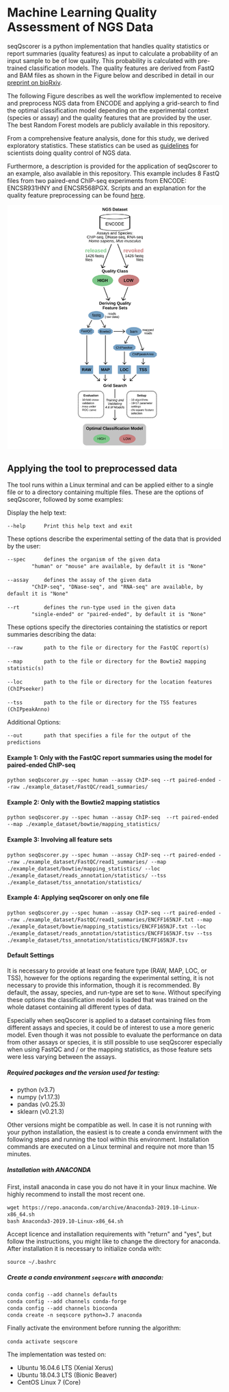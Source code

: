 # Machine Learning Quality Assessment of NGS Data

seqQscorer is a python implementation that handles quality statistics or report summaries (quality features) as input to calculate a probability of an input sample to be of low quality. This probability is calculated with pre-trained classification models. The quality features are derived from FastQ and BAM files as shown in the Figure below and described in detail in our [preprint on bioRxiv](https://www.biorxiv.org/content/10.1101/768713v2). 

The following Figure describes as well the workflow implemented to receive and preprocess NGS data from ENCODE and applying a grid-search to find the optimal classification model depending on the experimental context (species or assay) and the quality features that are provided by the user. The best Random Forest models are publicly available in this repository.

From a comprehensive feature analysis, done for this study, we derived exploratory statistics. These statistics can be used as [guidelines](statistical_guidelines/) for scientists doing quality control of NGS data. 

Furthermore, a description is provided for the application of seqQscorer to an example, also available in this repository. This example includes 8 FastQ files from two paired-end ChIP-seq experiments from ENCODE: ENCSR931HNY and ENCSR568PGX. Scripts and an explanation for the quality feature preprocessing can be found [here](example_dataset/).

<img src="figures/workflow.png" width="800">

## Applying the tool to preprocessed data

The tool runs within a Linux terminal and can be applied either to a single file or to a directory containing multiple files. These are the options of seqQscorer, followed by some examples:

Display the help text:
	
	--help		Print this help text and exit
	
These options describe the experimental setting of the data 
that is provided by the user:
	
	--spec		defines the organism of the given data
			"human" or "mouse" are available, by default it is "None"
	
	--assay		defines the assay of the given data
			"ChIP-seq", "DNase-seq", and "RNA-seq" are available, by default it is "None"
	
	--rt		defines the run-type used in the given data
			"single-ended" or "paired-ended", by default it is "None"
	
These options specify the directories containing the statistics 
or report summaries describing the data:

	--raw		path to the file or directory for the FastQC report(s)
	
	--map		path to the file or directory for the Bowtie2 mapping statistic(s)
	
	--loc		path to the file or directory for the location features (ChIPseeker)
	
	--tss		path to the file or directory for the TSS features (ChIPpeakAnno)

Additional Options:

	--out		path that specifies a file for the output of the predictions

#### Example 1: Only with the FastQC report summaries using the model for paired-ended ChIP-seq
```
python seqQscorer.py --spec human --assay ChIP-seq --rt paired-ended --raw ./example_dataset/FastQC/read1_summaries/
```

#### Example 2: Only with the Bowtie2 mapping statistics
```
python seqQscorer.py --spec human --assay ChIP-seq  --rt paired-ended --map ./example_dataset/bowtie/mapping_statistics/
```

#### Example 3: Involving all feature sets
```
python seqQscorer.py --spec human --assay ChIP-seq --rt paired-ended --raw ./example_dataset/FastQC/read1_summaries/ --map ./example_dataset/bowtie/mapping_statistics/ --loc ./example_dataset/reads_annotation/statistics/ --tss ./example_dataset/tss_annotation/statistics/
```

#### Example 4: Applying seqQscorer on only one file
```
python seqQscorer.py --spec human --assay ChIP-seq --rt paired-ended --raw ./example_dataset/FastQC/read1_summaries/ENCFF165NJF.txt --map ./example_dataset/bowtie/mapping_statistics/ENCFF165NJF.txt --loc ./example_dataset/reads_annotation/statistics/ENCFF165NJF.tsv --tss ./example_dataset/tss_annotation/statistics/ENCFF165NJF.tsv
```

#### Default Settings

It is necessary to provide at least one feature type (RAW, MAP, LOC, or TSS), however for the options regarding the experimental setting, it is not necessary to provide this information, though it is recommended. By default, the assay, species, and run-type are set to `None`. Without specifying these options the classification model is loaded that was trained on the whole dataset containing all different types of data. 

Especially when seqQscorer is applied to a dataset containing files from different assays and species, it could be of interest to use a more generic model. Even though it was not possible to evaluate the performance on data from other assays or species, it is still possible to use seqQscorer especially when using FastQC and / or the mapping statistics, as those feature sets were less varying between the assays.

##### Required packages and the version used for testing:

- python (v3.7)
- numpy (v1.17.3)
- pandas (v0.25.3)
- sklearn (v0.21.3)

Other versions might be compatible as well. In case it is not running with your python installation, the easiest is to create a conda envirnment with the following steps and running the tool within this environment. Installation commands are executed on a Linux terminal and require not more than 15 minutes.

##### Installation with ANACONDA  

First, install anaconda in case you do not have it in your linux machine. We highly recommend to install the most recent one.

```
wget https://repo.anaconda.com/archive/Anaconda3-2019.10-Linux-x86_64.sh
bash Anaconda3-2019.10-Linux-x86_64.sh

```
Accept licence and installation requirements with "return" and "yes", but follow the instructions, you might like to change the directory for anaconda. After installation it is necessary to initialize conda with:
```
source ~/.bashrc
```

##### Create a conda environment `seqscore` with anaconda:

```
conda config --add channels defaults
conda config --add channels conda-forge
conda config --add channels bioconda
conda create -n seqscore python=3.7 anaconda
```
Finally activate the environment before running the algorithm:

`conda activate seqscore`

The implementation was tested on:
- Ubuntu 16.04.6 LTS (Xenial Xerus)
- Ubuntu 18.04.3 LTS (Bionic Beaver)
- CentOS Linux 7 (Core)


